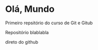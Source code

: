 # Olá, Mundo
 Primeiro repsitório do curso de Git e Gitub
 
 Repositório blablabla

 direto do github
